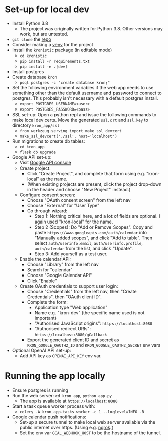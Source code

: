 # Set-up for local dev

- Install Python 3.8
  - The project was originally written for Python 3.8. Other versions
    may work, but are untested.
- `git clone` the [repo](https://github.com/kronistic/kronistic)
- Consider making a [venv](https://docs.python.org/3/library/venv.html) for the project
- Install the `kronistic` package (in editable mode)
  - `cd kronistic`
  - `pip install -r requirements.txt`
  - `pip install -e .[dev]`
- Install postgres
- Create database `kron`
  - `psql postgres -c "create database kron;"`
- Set the following environment variables if the web app needs to use
  something other than the default username and password to connect to
  postgres. This probably isn't necessary with a default postgres
  install.
  - `export POSTGRES_USERNAME=<user>`
  - `export POSTGRES_PASSWORD=<pass>`
- SSL set-up: Open a python repl and issue the following commands to
  make local dev certs. Move the generated `ssl.crt` and `ssl.key` to
  directory `kron_app/ssl`
  - `from werkzeug.serving import make_ssl_devcert`
  - `make_ssl_devcert('./ssl', host='localhost')`
- Run migrations to create db tables:
  - `cd kron_app`
  - `flask db upgrade`
- Google API set-up:
  - Visit [Google API console](https://console.developers.google.com/)
  - Create project:
    - Click "Create Project", and complete that form using e.g.
      "kron-local" as the name.
    - (When existing projects are present, click the project drop-down
      in the header and choose "New Project" instead.)
  - Configure consent screen:
    - Choose "OAuth consent screen" from the left nav
    - Choose "External" for "User Type"
    - Go through wizard:
      - Step 1: Nothing critical here, and a lot of fields are
        optional. I again used "kron-local" for the name.
      - Step 2 (Scopes): Do "Add or Remove Scopes". Copy and paste
        `https://www.googleapis.com/auth/calendar` into "Manually
        added scopes", and click "Add to table". Then select
        `auth/userinfo.email`, `auth/userinfo.profile`,
        `auth/calendar` from the list, and click "Update".
      - Step 3: Add yourself as a test user.
  - Enable the calendar API:
    - Choose "Library" from the left nav
    - Search for "calendar"
    - Choose "Google Calendar API"
    - Click "Enable"
  - Create OAuth credentials to support user login:
    - Choose "Credentials" from the left nav, then "Create
      Credentials", then "OAuth client ID".
    - Complete the form:
      - Application type "Web application"
      - Name e.g. "kron-dev" (the specific name used is not important)
      - "Authorised JavaScript origins": `https://localhost:8080`
      - "Authorised redirect URIs": `https://localhost:8080/gCallback`
    - Export the generated client ID and secret as
      `KRON_GOOGLE_OAUTH2_ID` and `KRON_GOOGLE_OAUTH2_SECRET` env vars
- Optional OpenAI API set-up:
  - Add API key as `OPENAI_API_KEY` env var.

# Running the app locally

- Ensure postgres is running
- Run the web server: `cd kron_app`, `python app.py`
  - The app is available at `https://localhost:8080`
- Start a task queue worker process with:
  - `celery -A kron_app.tasks worker -c 1 --loglevel=INFO -B`
- Google calendar push notifications:
  - Set-up a secure tunnel to make local web server available via the
    public internet over https. (Using
    e.g. [ngrok](https://ngrok.com/).)
  - Set the env var `GCAL_WEBHOOK_HOST` to be the hostname of the
    tunnel.
